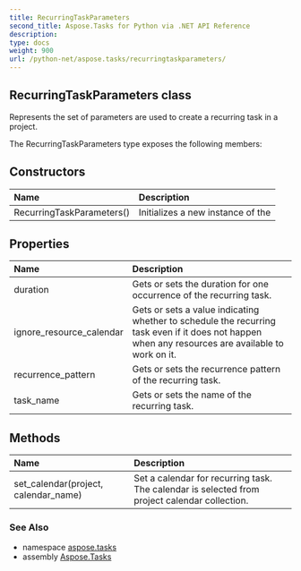 ```yaml
---
title: RecurringTaskParameters
second_title: Aspose.Tasks for Python via .NET API Reference
description: 
type: docs
weight: 900
url: /python-net/aspose.tasks/recurringtaskparameters/
---
```


## RecurringTaskParameters class

Represents the set of parameters are used to create a recurring task in a project.

The RecurringTaskParameters type exposes the following members:
## Constructors
| Name | Description |
| :- | :- |
|RecurringTaskParameters()|Initializes a new instance of the|
## Properties
| Name | Description |
| :- | :- |
|duration|Gets or sets the duration for one occurrence of the recurring task.|
|ignore_resource_calendar|Gets or sets a value indicating whether to schedule the recurring task even if it does not happen when any resources are available to work on it.|
|recurrence_pattern|Gets or sets the recurrence pattern of the recurring task.|
|task_name|Gets or sets the name of the recurring task.|
## Methods
| Name | Description |
| :- | :- |
|set_calendar(project, calendar_name)|Set a calendar for recurring task. The calendar is selected from project calendar collection.|

### See Also

* namespace [aspose.tasks](/tasks/python-net/aspose.tasks/)
* assembly [Aspose.Tasks](/tasks/python-net/)

